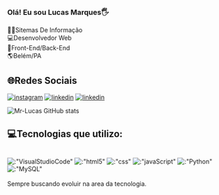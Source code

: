 ### Olá! Eu sou Lucas Marques🖐️
👨‍🎓Sitemas De Informação<BR/>
💻Desenvolvedor Web <BR/>
🤖Front-End/Back-End <BR/>
🌎Belém/PA <BR/>

## 🌐Redes Sociais    
[![instagram](https://img.shields.io/badge/Instagram-E4405F?style=for-the-badge&logo=instagram&logoColor=white)](https://www.instagram.com/lucas_kamishiro/)
[![linkedin](https://img.shields.io/badge/LinkedIn-0077B5?style=for-the-badge&logo=linkedin&logoColor=white)](https://www.linkedin.com/in/lucas-marques-69544428a/)
[![linkedin]( https://img.shields.io/badge/Discord-7289DA?style=for-the-badge&logo=discord&logoColor=white)](https://discord.com/channels/@me)

![Mr-Lucas GitHub stats](https://github-readme-stats.vercel.app/api?username=Mr-Lucas-m&show_icons=true&theme=dark)

## 💻Tecnologias que utilizo:
<div style=:"display:inline_block">
<br/>
 <img src="https://img.shields.io/badge/Visual_Studio_Code-0078D4?style=for-the-badge&logo=visual%20studio%20code&logoColor=white" alt=:"VisualStudioCode" align:"center" />
   <img src="https://img.shields.io/badge/HTML5-E34F26?style=for-the-badge&logo=html5&logoColor=white" alt=:"html5" align=:"center" />
     <img src="https://img.shields.io/badge/CSS3-1572B6?style=for-the-badge&logo=css3&logoColor=white" alt=:"css" align=:"center" />
     <img src="https://img.shields.io/badge/JavaScript-323330?style=for-the-badge&logo=javascript&logoColor=F7DF1E" alt=:"javaScript" align=:"center" />
   <img src="	https://img.shields.io/badge/Python-3776AB?style=for-the-badge&logo=python&logoColor=white" alt=:"Python" align:"center" />
 <img src="https://img.shields.io/badge/MySQL-005C84?style=for-the-badge&logo=mysql&logoColor=white" alt=:"MySQL" align=:"center" />
</div>
<br/>
 Sempre buscando evoluir na area da tecnologia.

